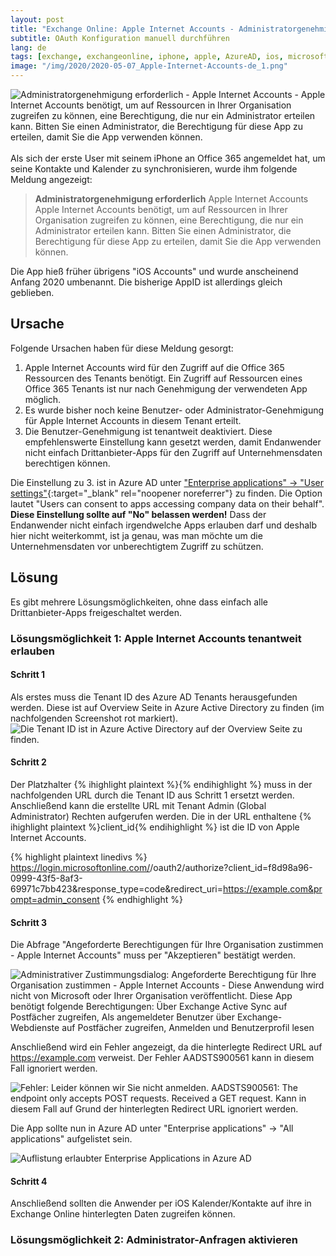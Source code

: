 ```yaml
---
layout: post
title: "Exchange Online: Apple Internet Accounts - Administratorgenehmigung erforderlich"
subtitle: OAuth Konfiguration manuell durchführen
lang: de
tags: [exchange, exchangeonline, iphone, apple, AzureAD, ios, microsoft365, office365]
image: "/img/2020/2020-05-07_Apple-Internet-Accounts-de_1.png"
---
```

![Administratorgenehmigung erforderlich - Apple Internet Accounts - Apple Internet Accounts benötigt, um auf Ressourcen in Ihrer Organisation zugreifen zu können, eine Berechtigung, die nur ein Administrator erteilen kann. Bitten Sie einen Administrator, die Berechtigung für diese App zu erteilen, damit Sie die App verwenden können.](/img/2020/2020-05-07_Apple-Internet-Accounts-de_1.png "Administratorgenehmigung erforderlich - Apple Internet Accounts - Apple Internet Accounts benötigt, um auf Ressourcen in Ihrer Organisation zugreifen zu können, eine Berechtigung, die nur ein Administrator erteilen kann. Bitten Sie einen Administrator, die Berechtigung für diese App zu erteilen, damit Sie die App verwenden können.") <br /><br />
Als sich der erste User mit seinem iPhone an Office 365 angemeldet hat, um seine Kontakte und Kalender zu synchronisieren, wurde ihm folgende Meldung angezeigt:
> **Administratorgenehmigung erforderlich**
> Apple Internet Accounts
> Apple Internet Accounts benötigt, um auf Ressourcen in Ihrer Organisation zugreifen zu können, eine Berechtigung, die nur ein Administrator erteilen kann. Bitten Sie einen Administrator, die Berechtigung für diese App zu erteilen, damit Sie die App verwenden können.

Die App hieß früher übrigens "iOS Accounts" und wurde anscheinend Anfang 2020 umbenannt. Die bisherige AppID ist allerdings gleich geblieben.

## Ursache

Folgende Ursachen haben für diese Meldung gesorgt:
1. Apple Internet Accounts wird für den Zugriff auf die Office 365 Ressourcen des Tenants benötigt. Ein Zugriff auf Ressourcen eines Office 365 Tenants ist nur nach Genehmigung der verwendeten App möglich.
2. Es wurde bisher noch keine Benutzer- oder Administrator-Genehmigung für Apple Internet Accounts in diesem Tenant erteilt.
3. Die Benutzer-Genehmigung ist tenantweit deaktiviert. Diese empfehlenswerte Einstellung kann gesetzt werden, damit Endanwender nicht einfach Drittanbieter-Apps für den Zugriff auf Unternehmensdaten berechtigen können.

Die Einstellung zu 3. ist in Azure AD unter ["Enterprise applications" -> "User settings"](https://portal.azure.com/#blade/Microsoft_AAD_IAM/StartboardApplicationsMenuBlade/UserSettings/menuId/){:target="_blank" rel="noopener noreferrer"} zu finden. Die Option lautet "Users can consent to apps accessing company data on their behalf". **Diese Einstellung sollte auf "No" belassen werden!** Dass der Endanwender nicht einfach irgendwelche Apps erlauben darf und deshalb hier nicht weiterkommt, ist ja genau, was man möchte um die Unternehmensdaten vor unberechtigtem Zugriff zu schützen.

## Lösung
Es gibt mehrere Lösungsmöglichkeiten, ohne dass einfach alle Drittanbieter-Apps freigeschaltet werden.

### Lösungsmöglichkeit 1: Apple Internet Accounts tenantweit erlauben

#### Schritt 1

Als erstes muss die Tenant ID des Azure AD Tenants herausgefunden werden. Diese ist auf Overview Seite in Azure Active Directory zu finden (im nachfolgenden Screenshot rot markiert).
![Die Tenant ID ist in Azure Active Directory auf der Overview Seite zu finden.](/img/2020/2020-05-07_AzureAD_TenantID.png "Die Tenant ID ist in Azure Active Directory auf der Overview Seite zu finden.") 

#### Schritt 2

Der Platzhalter {% ihighlight plaintext %}<TenantID>{% endihighlight %} muss in der nachfolgenden URL durch die Tenant ID aus Schritt 1 ersetzt werden. Anschließend kann die erstellte URL mit Tenant Admin (Global Administrator) Rechten aufgerufen werden. Die in der URL enthaltene {% ihighlight plaintext %}client_id{% endihighlight %} ist die ID von Apple Internet Accounts.

{% highlight plaintext linedivs %}
https://login.microsoftonline.com/<TenantID>/oauth2/authorize?client_id=f8d98a96-0999-43f5-8af3-69971c7bb423&response_type=code&redirect_uri=https://example.com&prompt=admin_consent
{% endhighlight %}

#### Schritt 3

Die Abfrage "Angeforderte Berechtigungen für Ihre Organisation zustimmen - Apple Internet Accounts" muss per "Akzeptieren" bestätigt werden.

![Administrativer Zustimmungsdialog: Angeforderte Berechtigung für Ihre Organisation zustimmen - Apple Internet Accounts - Diese Anwendung wird nicht von Microsoft oder Ihrer Organisation veröffentlicht. Diese App benötigt folgende Berechtigungen: Über Exchange Active Sync auf Postfächer zugreifen, Als angemeldeter Benutzer über Exchange-Webdienste auf Postfächer zugreifen, Anmelden und Benutzerprofil lesen](/img/2020/2020-05-07_Apple-Internet-Accounts-de_2.png "Administrativer Zustimmungsdialog für Apple Internet Accounts in Microsoft 365") 

Anschließend wird ein Fehler angezeigt, da die hinterlegte Redirect URL auf https://example.com verweist. Der Fehler AADSTS900561 kann in diesem Fall ignoriert werden.

![Fehler: Leider können wir Sie nicht anmelden. AADSTS900561: The endpoint only accepts POST requests. Received a GET request. Kann in diesem Fall auf Grund der hinterlegten Redirect URL ignoriert werden.](/img/2020/2020-05-07_Apple-Internet-Accounts-de_3.png "Fehler AADSTS900561: Kann in diesem Fall auf Grund der hinterlegten Redirect URL ignoriert werden.")

Die App sollte nun in Azure AD unter "Enterprise applications" -> "All applications" aufgelistet sein.

![Auflistung erlaubter Enterprise Applications in Azure AD](/img/2020/2020-05-07_AzureAD_enterpriseapplicationslist.png "Auflistung erlaubter Enterprise Applications in Azure AD")

#### Schritt 4

Anschließend sollten die Anwender per iOS Kalender/Kontakte auf ihre in Exchange Online hinterlegten Daten zugreifen können.

### Lösungsmöglichkeit 2: Administrator-Anfragen aktivieren